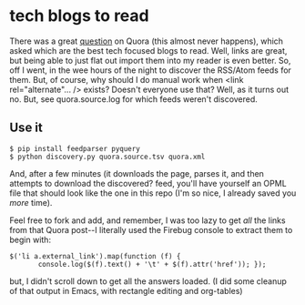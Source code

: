 # tech blogs to read

There was a great
[question](http://www.quora.com/Computer-Programming/What-are-the-best-programming-blogs)
on Quora (this almost never happens), which asked which are the best
tech focused blogs to read. Well, links are great, but being able to
just flat out import them into my reader is even better. So, off I
went, in the wee hours of the night to discover the RSS/Atom feeds for
them. But, of course, why should I do manual work when <link
rel="alternate"... /> exists? Doesn't everyone use that? Well, as it
turns out no. But, see quora.source.log for which feeds weren't
discovered.

## Use it

    $ pip install feedparser pyquery
    $ python discovery.py quora.source.tsv quora.xml

And, after a few minutes (it downloads the page, parses it, and then
attempts to download the discovered? feed, you'll have yourself an 
OPML file that should look like the one in this repo (I'm so nice,
I already saved you *more* time).

Feel free to fork and add, and remember, I was too lazy to get *all*
the links from that Quora post--I literally used the Firebug console
to extract them to begin with:

    $('li a.external_link').map(function (f) { 
           console.log($(f).text() + '\t' + $(f).attr('href')); });
           
but, I didn't scroll down to get all the answers loaded. (I did some
cleanup of that output in Emacs, with rectangle editing and org-tables)

